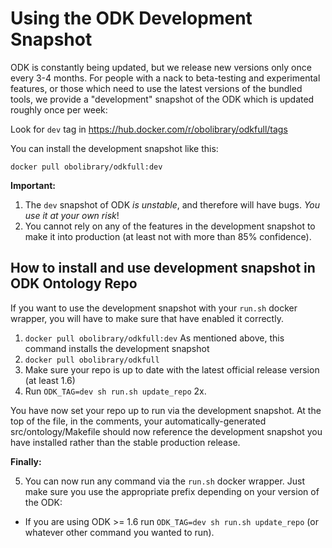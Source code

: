 # Using the ODK Development Snapshot

ODK is constantly being updated, but we release new versions only once every 3-4 months. 
For people with a nack to beta-testing and experimental features, or those which need to use the latest versions of the bundled tools,
we provide a "development" snapshot of the ODK which is updated roughly once per week:

Look for `dev` tag in https://hub.docker.com/r/obolibrary/odkfull/tags

You can install the development snapshot like this:

```
docker pull obolibrary/odkfull:dev
```

**Important:**

1. The `dev` snapshot of ODK _is unstable_, and therefore will have bugs. _You use it at your own risk_!
2. You cannot rely on any of the features in the development snapshot to make it into production (at least not with more than 85% confidence).

## How to install and use development snapshot in ODK Ontology Repo

If you want to use the development snapshot with your `run.sh` docker wrapper, you will have to make sure that have enabled it correctly. 

1. `docker pull obolibrary/odkfull:dev` As mentioned above, this command installs the development snapshot
1. `docker pull obolibrary/odkfull`
1. Make sure your repo is up to date with the latest official release version (at least 1.6)
1. Run `ODK_TAG=dev sh run.sh update_repo` 2x.

You have now set your repo up to run via the development snapshot. At the top of the file, in the comments, your automatically-generated src/ontology/Makefile should now reference the development snapshot you have installed rather than the stable production release.

**Finally:**

5. You can now run any command via the `run.sh` docker wrapper. Just make sure you use the appropriate prefix depending on your version of the ODK:
- If you are using ODK >= 1.6 run `ODK_TAG=dev sh run.sh update_repo` (or whatever other command you wanted to run).
